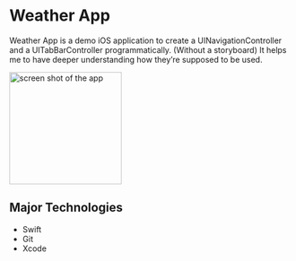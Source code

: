 # Weather App

Weather App is a demo iOS application to create a UINavigationController and a UITabBarController programmatically. (Without a storyboard)
It helps me to have deeper understanding how they’re supposed to be used.

<img src="https://github.com/Minamiciccc/WeatherApp/blob/media/weatherScreen.png" alt="screen shot of the app" width="200px">

## Major Technologies
- Swift
- Git
- Xcode
